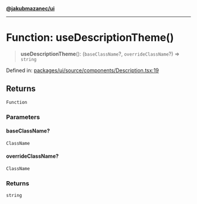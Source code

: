 [**@jakubmazanec/ui**](../README.md)

---

# Function: useDescriptionTheme()

> **useDescriptionTheme**(): (`baseClassName`?, `overrideClassName`?) => `string`

Defined in:
[packages/ui/source/components/Description.tsx:19](https://github.com/jakubmazanec/tools/blob/66e975ab265618dba82f8e4c56654145b7ba4db7/packages/ui/source/components/Description.tsx#L19)

## Returns

`Function`

### Parameters

#### baseClassName?

`ClassName`

#### overrideClassName?

`ClassName`

### Returns

`string`
